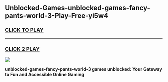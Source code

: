 
## Unblocked-Games-unblocked-games-fancy-pants-world-3-Play-Free-yi5w4
<h3>
<a href="https://premium76.site?title=unblocked-games-fancy-pants-world-3&ref=17A">CLICK TO PLAY</a></h3>
<hr>

<h3>
<a href="https://premium76.site?title=unblocked-games-fancy-pants-world-3&ref=17A">CLICK 2 PLAY</a>
  
</h3>

<a href="https://premium76.site?title=unblocked-games-fancy-pants-world-3&ref=17A"><img src="https://clearcache.store/games.png"></a>


**unblocked-games-fancy-pants-world-3 games unblocked: Your Gateway to Fun and Accessible Online Gaming**
